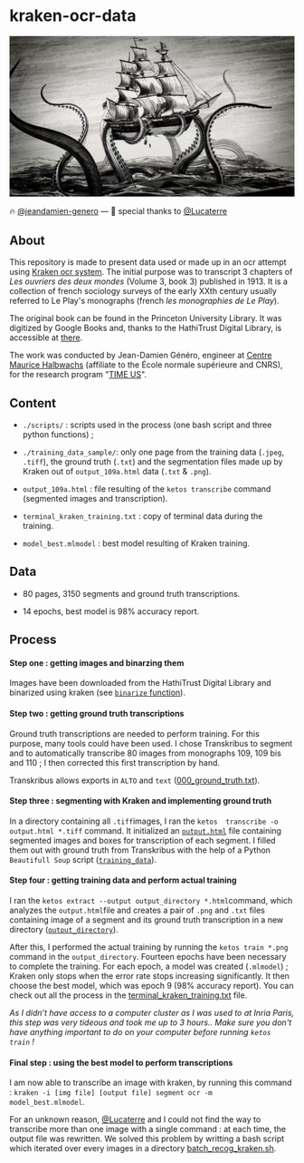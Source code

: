 # kraken-ocr-data

![kraken-alfred-tennyson](kraken-alfred-tennyson.jpg)

:fire: [@jeandamien-genero](https://github.com/jeandamien-genero/) — :fire_engine: special thanks to [@Lucaterre](https://github.com/Lucaterre)

## About

This repository is made to present data used or made up in an ocr attempt using [Kraken ocr system](http://kraken.re/). The initial purpose was to transcript 3 chapters of *Les ouvriers des deux mondes* (Volume 3, book 3) published in 1913. It is a collection of french sociology surveys of the early XXth century usually referred to Le Play's monographs (french *les  monographies de Le Play*).

The original book can be found in the Princeton University Library. It was digitized by Google Books and, thanks to the HathiTrust Digital Library, is accessible at [there](https://babel.hathitrust.org/cgi/pt?id=njp.32101064529215).

The work was conducted by Jean-Damien Généro, engineer at [Centre Maurice Halbwachs](https://www.cmh.ens.fr/) (affiliate to the École normale supérieure and CNRS), for the research program "[TIME US](https://timeus.hypotheses.org/)".

## Content

* `./scripts/` : scripts used in the process (one bash script and three python functions) ;

* `./training_data_sample/`: only one page from the training data (`.jpeg`, `.tiff`), the ground truth (`.txt`) and the segmentation files made up by Kraken out of `output_109a.html` data (`.txt` & `.png`).

* `output_109a.html` : file resulting of the `ketos transcribe` command (segmented images and transcription).

* `terminal_kraken_training.txt` : copy of terminal data during the training.

* `model_best.mlmodel` : best model resulting of Kraken training.

## Data

* 80 pages, 3150 segments and ground truth transcriptions.

* 14 epochs, best model is 98% accuracy report.

## Process

#### Step one : getting images and binarzing them

Images have been downloaded from the HathiTrust Digital Library and binarized using kraken (see [`binarize` function](https://github.com/jeandamien-genero/kraken-ocr-data/blob/a5e109407e1a36686e5384c68ab1a0f19711ad55/scripts/process_scripts.py#L16)).

#### Step two : getting ground truth transcriptions

Ground truth transcriptions are needed to perform training. For this purpose, many tools could have been used. I chose Transkribus to segment and to automatically transcribe 80 images from monographs 109, 109 bis and 110 ; I then corrected this first transcription by hand.

Transkribus allows exports in `ALTO` and `text` ([000_ground_truth.txt](https://github.com/jeandamien-genero/kraken-ocr-data/blob/main/training_data_sample/000_ground_truth.txt)).

#### Step three : segmenting with Kraken and implementing ground truth

In a directory containing all `.tiff`images, I ran the `ketos  transcribe -o output.html *.tiff` command. It initialized an [`output.html`](https://github.com/jeandamien-genero/kraken-ocr-data/blob/main/output_109a.html) file containing segmented images and boxes for transcription of each segment. I filled them out with ground truth from Transkribus with the help of a Python `Beautifull Soup` script ([`training_data`](https://github.com/jeandamien-genero/kraken-ocr-data/blob/a5e109407e1a36686e5384c68ab1a0f19711ad55/scripts/process_scripts.py#L45)).

#### Step four : getting training data and perform actual training

I ran the `ketos extract --output output_directory *.html`command, which analyzes the `output.html`file and creates a pair of `.png` and `.txt` files containing image of a segment and its ground truth transcription in a new directory ([`output_directory`](https://github.com/jeandamien-genero/kraken-ocr-data/tree/main/training_data_sample)).

After this, I performed the actual training by running the `ketos train *.png` command in the `output_directory`. Fourteen epochs have been necessary to complete the training. For each epoch, a model was created (`.mlmodel`) ; Kraken only stops when the error rate stops increasing significantly. It then choose the best model, which was epoch 9 (98% accuracy report). You can check out all the process in the [terminal_kraken_training.txt](https://github.com/jeandamien-genero/kraken-ocr-data/blob/main/terminal_kraken_training.txt) file.

*As I didn’t have access to a computer cluster as I was used to at Inria Paris, this step was very tideous and took me up to 3 hours.. Make sure you don't have anything important to do on your computer before running `ketos train` !*

#### Final step : using the best model to perform transcriptions

I am now able to transcribe an image with kraken, by running this command : `kraken -i [img file] [output file] segment ocr -m 
model_best.mlmodel`.

For an unknown reason, [@Lucaterre](https://github.com/Lucaterre) and I could not find the way to transcribe more than one image with a single command : at each time, the output file was rewritten. We solved this problem by writting a bash script which  iterated over every images in a directory [batch_recog_kraken.sh](https://github.com/jeandamien-genero/kraken-ocr-data/blob/main/scripts/batch_recog_kraken.sh).
